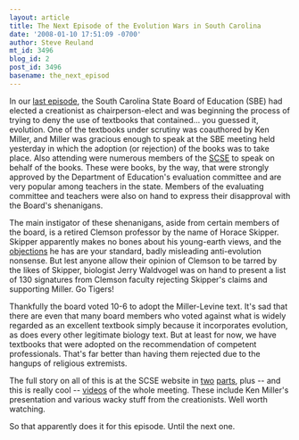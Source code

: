 ```yaml
---
layout: article
title: The Next Episode of the Evolution Wars in South Carolina
date: '2008-01-10 17:51:09 -0700'
author: Steve Reuland
mt_id: 3496
blog_id: 2
post_id: 3496
basename: the_next_episod
---
```

In our [last episode](http://pandasthumb.org/archives/2007/12/not-this-again.html), the South Carolina State Board of Education (SBE) had elected a creationist as chairperson-elect and was beginning the process of trying to deny the use of textbooks that contained... you guessed it, evolution.  One of the textbooks under scrutiny was coauthored by Ken Miller, and Miller was gracious enough to speak at the SBE meeting held yesterday in which the adoption (or rejection) of the books was to take place.  Also attending were numerous members of the [SCSE](http://www.sc-scied.org/EE/index.php) to speak on behalf of the books.  These were books, by the way, that were strongly approved by the Department of Education's evaluation committee and are very popular among teachers in the state.  Members of the evaluating committee and teachers were also on hand to express their disapproval with the Board's shenanigans.

The main instigator of these shenanigans, aside from certain members of the board, is a retired Clemson professor by the name of Horace Skipper.  Skipper apparently makes no bones about his young-earth views, and the [objections](http://www.thewilsonshouse.com/science/SCSE/M_and_L_critique.pdf) he has are your standard, badly misleading anti-evolution nonsense.  But lest anyone allow their opinion of Clemson to be tarred by the likes of Skipper, biologist Jerry Waldvogel was on hand to present a list of 130 signatures from Clemson faculty rejecting Skipper's claims and supporting Miller.  Go Tigers! 

Thankfully the board voted 10-6 to adopt the Miller-Levine text.  It's sad that there are even that many board members who voted against what is widely regarded as an excellent textbook simply because it incorporates evolution, as does every other legitimate biology text.  But at least for now, we have textbooks that were adopted on the recommendation of competent professionals.  That's far better than having them rejected due to the hangups of religious extremists.  

The full story on all of this is at the SCSE website in [two](http://www.sc-scied.org/EE/index.php/scied/comments/todays_sbe_vote_on_textbook_adoption/) [parts](http://www.sc-scied.org/EE/index.php/scied/comments/a_trip_to_the_basement_of_rutledge1/), plus -- and this is really cool -- [videos](http://www.sc-scied.org/EE/index.php/scied/comments/video_of_the_sbe_textbook_meeting/) of the whole meeting.  These include Ken Miller's presentation and various wacky stuff from the creationists.  Well worth watching.  

So that apparently does it for this episode.  Until the next one.
